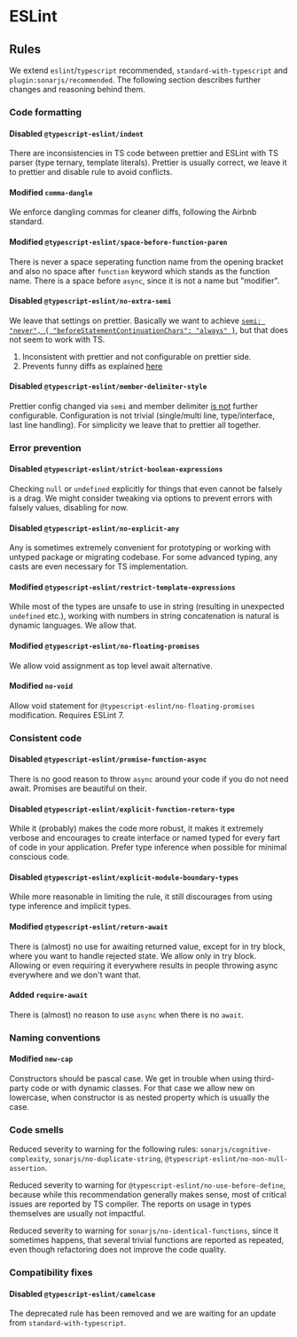 # ESLint

## Rules

We extend `eslint`/`typescript` recommended, `standard-with-typescript` and `plugin:sonarjs/recommended`. The following section describes further changes and reasoning behind them.

### Code formatting

#### Disabled `@typescript-eslint/indent`

There are inconsistencies in TS code between prettier and ESLint with TS parser (type ternary, template literals). Prettier is usually correct, we leave it to prettier and disable rule to avoid conflicts.

#### Modified `comma-dangle`

We enforce dangling commas for cleaner diffs, following the Airbnb standard.

#### Modified `@typescript-eslint/space-before-function-paren`

There is never a space seperating function name from the opening bracket and also no space after `function` keyword which stands as the function name. There is a space before `async`, since it is not a name but "modifier".

#### Disabled `@typescript-eslint/no-extra-semi`

We leave that settings on prettier. Basically we want to achieve [`semi: "never", { "beforeStatementContinuationChars": "always" }`](https://eslint.org/docs/rules/semi#beforestatementcontinuationchars), but that does not seem to work with TS.

1. Inconsistent with prettier and not configurable on prettier side.
2. Prevents funny diffs as explained [here](https://github.com/prettier/prettier/issues/736#issuecomment-291934981)

#### Disabled `@typescript-eslint/member-delimiter-style`

Prettier config changed via `semi` and member delimiter [is not](https://github.com/prettier/prettier/issues/1944#issuecomment-334112532) further configurable. Configuration is not trivial (single/multi line, type/interface, last line handling). For simplicity we leave that to prettier all together.

### Error prevention

#### Disabled `@typescript-eslint/strict-boolean-expressions`

Checking `null` or `undefined` explicitly for things that even cannot be falsely is a drag. We might consider tweaking via options to prevent errors with falsely values, disabling for now.

#### Disabled `@typescript-eslint/no-explicit-any`

Any is sometimes extremely convenient for prototyping or working with untyped package or migrating codebase. For some advanced typing, any casts are even necessary for TS implementation.

#### Modified `@typescript-eslint/restrict-template-expressions`

While most of the types are unsafe to use in string (resulting in unexpected `undefined` etc.), working with numbers in string concatenation is natural is dynamic languages. We allow that.

#### Modified `@typescript-eslint/no-floating-promises`

We allow void assignment as top level await alternative.

#### Modified `no-void`

Allow void statement for `@typescript-eslint/no-floating-promises` modification. Requires ESLint 7.

### Consistent code

#### Disabled `@typescript-eslint/promise-function-async`

There is no good reason to throw `async` around your code if you do not need await. Promises are beautiful on their.

#### Disabled `@typescript-eslint/explicit-function-return-type`

While it (probably) makes the code more robust, it makes it extremely verbose and encourages to create interface or named typed for every fart of code in your application. Prefer type inference when possible for minimal conscious code.

#### Disabled `@typescript-eslint/explicit-module-boundary-types`

While more reasonable in limiting the rule, it still discourages from using type inference and implicit types.

#### Modified `@typescript-eslint/return-await`

There is (almost) no use for awaiting returned value, except for in try block, where you want to handle rejected state. We allow only in try block. Allowing or even requiring it everywhere results in people throwing async everywhere and we don't want that.

#### Added `require-await`

There is (almost) no reason to use `async` when there is no `await`.

### Naming conventions

#### Modified `new-cap`

Constructors should be pascal case. We get in trouble when using third-party code or with dynamic classes. For that case we allow new on lowercase, when constructor is as nested property which is usually the case.

### Code smells

Reduced severity to warning for the following rules: `sonarjs/cognitive-complexity`, `sonarjs/no-duplicate-string`, `@typescript-eslint/no-non-null-assertion`.

Reduced severity to warning for `@typescript-eslint/no-use-before-define`, because while this recommendation generally makes sense, most of critical issues are reported by TS compiler. The reports on usage in types themselves are usually not impactful.

Reduced severity to warning for `sonarjs/no-identical-functions`, since it sometimes happens, that several trivial functions are reported as repeated, even though refactoring does not improve the code quality.

### Compatibility fixes

#### Disabled `@typescript-eslint/camelcase`

The deprecated rule has been removed and we are waiting for an update from `standard-with-typescript`.

